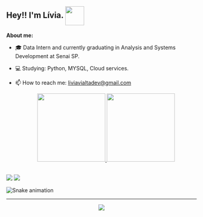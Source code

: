 
## Hey!! I'm Lívia. <img src="https://i.pinimg.com/originals/2e/25/75/2e2575671b6525b02b1c5985f5de56fa.gif" width="50" align="center"></h2>

**About me:** 
- 🎓 Data Intern and currently graduating in Analysis and Systems Development at Senai SP.
- 💻 Studying: Python, MYSQL, Cloud services.
- 📫 How to reach me: liviavialtadev@gmail.com

  <div align="center">
    <a href="https://github.com/livvialta">
      <img height="180em" src="https://github-readme-streak-stats.herokuapp.com/?user=livvialta&theme=dark&hide_border=false"/>
    <img height="180em" src="https://github-readme-stats.vercel.app/api/top-langs/?username=livvialta&layout=compact&langs_count=16&theme=midnight-purple"/>
   </div>

<br />
<div> 
  <a target="_blank" href="https://www.linkedin.com/in/livia-vialta/" target="_blank"><img src="https://img.shields.io/badge/-LinkedIn-%230077B5?style=for-the-badge&logo=linkedin&logoColor=white"></a> 
   <a target="_blank" href = "mailto:liviavialtadev@gmail.com"><img src="https://img.shields.io/badge/-Gmail-%23333?style=for-the-badge&logo=gmail&logoColor=white"></a>
  
  ![Snake animation](https://github.com/livvialta/livvialta/blob/output/github-contribution-grid-snake.svg)
  
</div>

 <hr />
 <div align='center';>
<a href="https://visitcount.itsvg.in">
  <img src="https://visitcount.itsvg.in/api?id=livvialta&label=Profile%20Views&color=10&icon=0&pretty=true" />
</a>
 </div>
